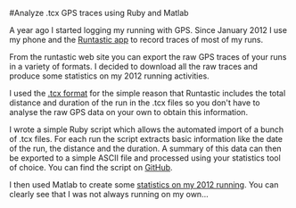 #Analyze .tcx GPS traces using Ruby and Matlab

A year ago I started logging my running with GPS. Since January 2012 I use my phone and the [Runtastic app](http://www.runtastic.com/en/apps/runtastic "Runtastic") to record traces of most of my runs. 

From the runtastic web site you can export the raw GPS traces of your runs in a variety of formats. I decided to download all the raw traces and produce some statistics on my 2012 running activities.

I used the [.tcx format](http://en.wikipedia.org/wiki/Training_Center_XML "GPX exchange format") for the simple reason that Runtastic includes the total distance and duration of the run in the .tcx files so you don't have to analyse the raw GPS data on your own to obtain this information.

I wrote a simple Ruby script which allows the automated import of a bunch of .tcx files. For each run the script extracts basic information like the date of the run, the distance and the duration. A summary of this data can then be exported to a simple ASCII file and processed using your statistics tool of choice. You can find the script on [GitHub](https://github.com/tobiashenn/tcxGPSimporter "tax").

I then used Matlab to create some [statistics on my 2012 running](http://www.tobiashenn.com/running2012/running2012.html). You can clearly see that I was not always running on my own...